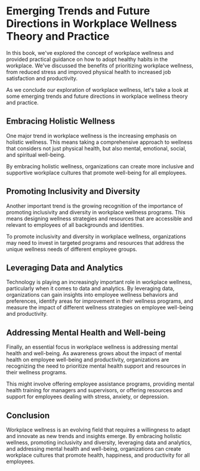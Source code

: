 Emerging Trends and Future Directions in Workplace Wellness Theory and Practice
===============================================================================================================================================

In this book, we've explored the concept of workplace wellness and provided practical guidance on how to adopt healthy habits in the workplace. We've discussed the benefits of prioritizing workplace wellness, from reduced stress and improved physical health to increased job satisfaction and productivity.

As we conclude our exploration of workplace wellness, let's take a look at some emerging trends and future directions in workplace wellness theory and practice.

Embracing Holistic Wellness
---------------------------

One major trend in workplace wellness is the increasing emphasis on holistic wellness. This means taking a comprehensive approach to wellness that considers not just physical health, but also mental, emotional, social, and spiritual well-being.

By embracing holistic wellness, organizations can create more inclusive and supportive workplace cultures that promote well-being for all employees.

Promoting Inclusivity and Diversity
-----------------------------------

Another important trend is the growing recognition of the importance of promoting inclusivity and diversity in workplace wellness programs. This means designing wellness strategies and resources that are accessible and relevant to employees of all backgrounds and identities.

To promote inclusivity and diversity in workplace wellness, organizations may need to invest in targeted programs and resources that address the unique wellness needs of different employee groups.

Leveraging Data and Analytics
-----------------------------

Technology is playing an increasingly important role in workplace wellness, particularly when it comes to data and analytics. By leveraging data, organizations can gain insights into employee wellness behaviors and preferences, identify areas for improvement in their wellness programs, and measure the impact of different wellness strategies on employee well-being and productivity.

Addressing Mental Health and Well-being
---------------------------------------

Finally, an essential focus in workplace wellness is addressing mental health and well-being. As awareness grows about the impact of mental health on employee well-being and productivity, organizations are recognizing the need to prioritize mental health support and resources in their wellness programs.

This might involve offering employee assistance programs, providing mental health training for managers and supervisors, or offering resources and support for employees dealing with stress, anxiety, or depression.

Conclusion
----------

Workplace wellness is an evolving field that requires a willingness to adapt and innovate as new trends and insights emerge. By embracing holistic wellness, promoting inclusivity and diversity, leveraging data and analytics, and addressing mental health and well-being, organizations can create workplace cultures that promote health, happiness, and productivity for all employees.
